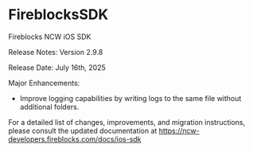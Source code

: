 # FireblocksSDK

Fireblocks NCW iOS SDK 

Release Notes: Version 2.9.8

Release Date: July 16th, 2025

Major Enhancements:

- Improve logging capabilities by writing logs to the same file without additional folders. 

For a detailed list of changes, improvements, and migration instructions, please consult the updated documentation at https://ncw-developers.fireblocks.com/docs/ios-sdk
